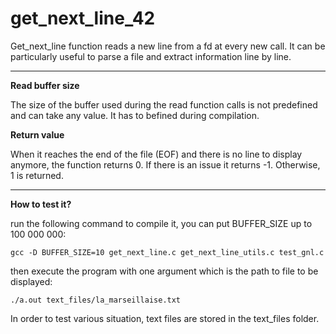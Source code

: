 # get_next_line_42

Get_next_line function reads a new line from a fd at every new call. It can be particularly useful to parse a file and extract information line by line.

---

**Read buffer size**

The size of the buffer used during the read function calls is not predefined and can take any value. It has to befined during compilation.

**Return value**

When it reaches the end of the file (EOF) and there is no line to display anymore, the function returns 0.
If there is an issue it returns -1. Otherwise, 1 is returned.

--- 

**How to test it?**

run the following command to compile it, you can put BUFFER_SIZE up to 100 000 000:

`gcc -D BUFFER_SIZE=10 get_next_line.c get_next_line_utils.c test_gnl.c`

then execute the program with one argument which is the path to file to be displayed:

`./a.out text_files/la_marseillaise.txt`
 
 In order to test various situation, text files are stored in the text_files folder.
